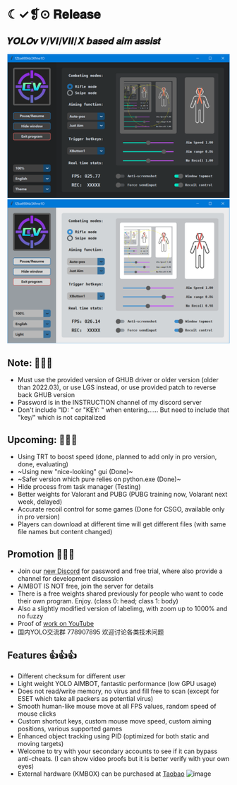 # **☾✓❡⊙ 𝐑𝐞𝐥𝐞𝐚𝐬𝐞**
## 𝒀𝑶𝑳𝑶𝒗 𝑽/𝑽𝑰/𝑽𝑰𝑰/𝑿 𝒃𝒂𝒔𝒆𝒅 𝒂𝒊𝒎 𝒂𝒔𝒔𝒊𝒔𝒕
![image](dark_theme.png)
![image](light_theme.png)

## Note: 📖📖📖
* Must use the provided version of GHUB driver or older version (older than 2022.03), or use LGS instead, or use provided patch to reverse back GHUB version
* Password is in the INSTRUCTION channel of my discord server
* Don't include "ID: " or "KEY: " when entering...... But need to include that "key/" which is not capitalized

## Upcoming: 📆📆📆
* Using TRT to boost speed (done, planned to add only in pro version, done, evaluating)
* ~Using new "nice-looking" gui (Done)~
* ~Safer version which pure relies on python.exe (Done)~
* Hide process from task manager (Testing)
* Better weights for Valorant and PUBG (PUBG training now, Volarant next week, delayed)
* Accurate recoil control for some games (Done for CSGO, available only in pro version)
* Players can download at different time will get different files (with same file names but content changed)

## Promotion 📃📃📃
* Join our [new Discord](https://discord.gg/qkvkT7y7mZ) for password and free trial, where also provide a channel for development discussion
* AIMBOT IS NOT free, join the server for details
* There is a free weights shared previously for people who want to code their own program. Enjoy. (class 0: head; class 1: body)
* Also a slightly modified version of labelimg, with zoom up to 1000% and no fuzzy
* Proof of [work on YouTube](https://www.youtube.com/channel/UCyDKoZcyp2vDvskHFviRtag)
* 国内YOLO交流群 778907895 欢迎讨论各类技术问题

## Features 👍👍👍
* Different checksum for different user
* Light weight YOLO AIMBOT, fantastic performance (low GPU usage)
* Does not read/write memory, no virus and fill free to scan (except for ESET which take all packers as potential virus)
* Smooth human-like mouse move at all FPS values, random speed of mouse clicks
* Custom shortcut keys, custom mouse move speed, custom aiming positions, various supported games
* Enhanced object tracking using PID (optimized for both static and moving targets)
* Welcome to try with your secondary accounts to see if it can bypass anti-cheats. (I can show video proofs but it is better verify with your own eyes)
* External hardware (KMBOX) can be purchased at [Taobao](https://world.taobao.com/item/659201542143.htm)
![image](Kmbox_A/kmbox_a.png)
